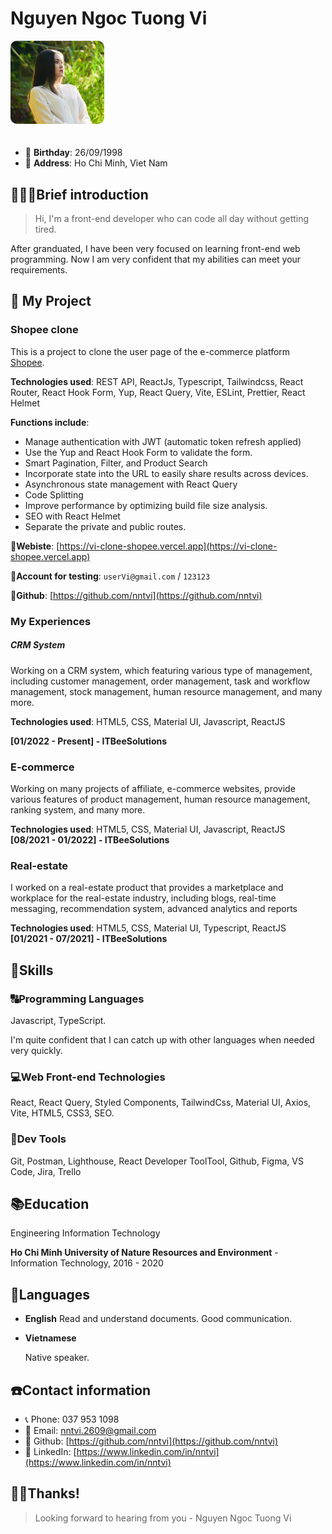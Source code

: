 # Nguyen Ngoc Tuong Vi

<img src="./public/images/ava.jpg" width="150" style='border-radius: 10px; margin-bottom: 20px;'/>

- 👶 **Birthday**: 26/09/1998
- 🏰 **Address**: Ho Chi Minh, Viet Nam

## 🙋🏻‍♂️Brief introduction

> Hi, I'm a front-end developer who can code all day without getting tired.

After granduated, I have been very focused on learning front-end web programming. Now I am very confident that my abilities can meet your requirements.

## 👔 My Project

### Shopee clone

This is a project to clone the user page of the e-commerce platform [Shopee](https://vi-clone-shopee.vercel.app).

**Technologies used**: REST API, ReactJs, Typescript, Tailwindcss, React Router, React Hook Form, Yup, React Query, Vite, ESLint, Prettier, React Helmet

**Functions include**:

- Manage authentication with JWT (automatic token refresh applied)
- Use the Yup and React Hook Form to validate the form.
- Smart Pagination, Filter, and Product Search
- Incorporate state into the URL to easily share results across devices.
- Asynchronous state management with React Query
- Code Splitting
- Improve performance by optimizing build file size analysis.
- SEO with React Helmet
- Separate the private and public routes.

**🔗Webiste**: [https://vi-clone-shopee.vercel.app](https://vi-clone-shopee.vercel.app)

**🔐Account for testing**: `userVi@gmail.com` / `123123`

**🔗Github**: [https://github.com/nntvi](https://github.com/nntvi)

### My Experiences

##### CRM System

Working on a CRM system, which featuring various type of management, including customer management, order management, task and workflow management, stock management, human resource management, and many more.

**Technologies used**: HTML5, CSS, Material UI, Javascript, ReactJS

**[01/2022 - Present] - ITBeeSolutions**

### E-commerce

Working on many projects of affiliate, e-commerce websites, provide various features of product management, human resource management, ranking system, and many more.

**Technologies used**: HTML5, CSS, Material UI, Javascript, ReactJS
**[08/2021 - 01/2022] - ITBeeSolutions**

### Real-estate

I worked on a real-estate product that provides a marketplace and workplace for the real-estate industry, including blogs, real-time messaging, recommendation system, advanced analytics and reports

**Technologies used**: HTML5, CSS, Material UI, Typescript, ReactJS
**[01/2021 - 07/2021] - ITBeeSolutions**

## 🔧Skills

### 🔠Programming Languages

Javascript, TypeScript.

I'm quite confident that I can catch up with other languages when needed very quickly.

### 💻Web Front-end Technologies

React, React Query, Styled Components, TailwindCss, Material UI, Axios, Vite, HTML5, CSS3, SEO.

### 🔨Dev Tools

Git, Postman, Lighthouse, React Developer ToolTool, Github, Figma, VS Code, Jira, Trello

## 📚Education

Engineering Information Technology

**Ho Chi Minh University of Nature Resources and Environment** - Information Technology, 2016 - 2020

## 💋Languages

- **English**
  Read and understand documents. Good communication.

- **Vietnamese**

  Native speaker.

## ☎️Contact information

- 📞 Phone: 037 953 1098
- 📧 Email: [nntvi.2609@gmail.com](mailto:nntvi.2609@gmail.com)
- 🔗 Github: [https://github.com/nntvi](https://github.com/nntvi)
- 🔗 LinkedIn: [https://www.linkedin.com/in/nntvi](https://www.linkedin.com/in/nntvi)

## 🙏🏻Thanks!

> Looking forward to hearing from you - Nguyen Ngoc Tuong Vi
